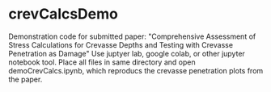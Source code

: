 # crevCalcsDemo

Demonstration code for submitted paper: "Comprehensive Assessment of Stress Calculations for Crevasse Depths and Testing with Crevasse Penetration as Damage" 
Use juptyer lab, google colab, or other jupyter notebook tool. Place all files in same directory and open demoCrevCalcs.ipynb, which reproducs the crevasse penetration plots from the paper.

